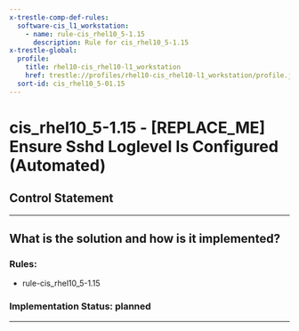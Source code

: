 ```yaml
---
x-trestle-comp-def-rules:
  software-cis_l1_workstation:
    - name: rule-cis_rhel10_5-1.15
      description: Rule for cis_rhel10_5-1.15
x-trestle-global:
  profile:
    title: rhel10-cis_rhel10-l1_workstation
    href: trestle://profiles/rhel10-cis_rhel10-l1_workstation/profile.json
  sort-id: cis_rhel10_5-01.15
---
```


# cis_rhel10_5-1.15 - \[REPLACE_ME\] Ensure Sshd Loglevel Is Configured (Automated)

## Control Statement

______________________________________________________________________

## What is the solution and how is it implemented?

<!-- For implementation status enter one of: implemented, partial, planned, alternative, not-applicable -->

<!-- Note that the list of rules under ### Rules: is read-only and changes will not be captured after assembly to JSON -->

<!-- Add control implementation description here for control: cis_rhel10_5-1.15 -->

### Rules:

  - rule-cis_rhel10_5-1.15

### Implementation Status: planned

______________________________________________________________________
